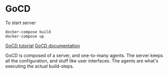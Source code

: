 # GoCD

To start server
```
docker-compose build
docker-compose up
```

[GoCD tutorial](https://www.go.cd/getting-started/part-1/)
[GoCD documentation](https://docs.go.cd/current/)

GoCD is composed of a server, and one-to-many agents.
The server keeps all the configuration, and stuff like user interfaces.
The agents are what's executing the actual build-steps.
